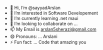 - 👋 Hi, I’m @sayyadArslan
- 👀 I’m interested in  Software Developement 
- 🌱 I’m currently learning .net maui
- 💞️ I’m looking to collaborate on ...
- 📫 My Email is arslan5sherazi@gmail.com
- 😄 Pronouns: ... Arslani 
- ⚡ Fun fact: ...   Code that amazing you

<!---
sayyadArslan/sayyadArslan is a ✨ special ✨ repository because its `README.md` (this file) appears on your GitHub profile.
You can click the Preview link to take a look at your changes.
--->
